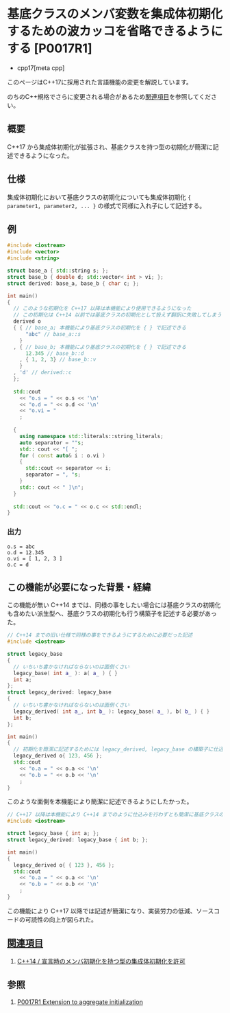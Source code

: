 # 基底クラスのメンバ変数を集成体初期化するための波カッコを省略できるようにする [P0017R1]

* cpp17[meta cpp]

<!-- start lang caution -->

このページはC++17に採用された言語機能の変更を解説しています。

のちのC++規格でさらに変更される場合があるため[関連項目](#relative_page)を参照してください。

<!-- last lang caution -->

## 概要

C++17 から集成体初期化が拡張され、基底クラスを持つ型の初期化が簡潔に記述できるようになった。

## 仕様

集成体初期化において基底クラスの初期化についても集成体初期化 `{ parameter1, parameter2, ... }` の様式で同様に入れ子にして記述する。

## 例
```cpp example
#include <iostream>
#include <vector>
#include <string>

struct base_a { std::string s; };
struct base_b { double d; std::vector< int > vi; };
struct derived: base_a, base_b { char c; };

int main()
{
  // このような初期化を C++17 以降は本機能により使用できるようになった
  // この初期化は C++14 以前では基底クラスの初期化として扱えず翻訳に失敗してしまう
  derived o
  { { // base_a; 本機能により基底クラスの初期化を { } で記述できる
      "abc" // base_a::s
    }
  , { // base_b; 本機能により基底クラスの初期化を { } で記述できる
      12.345 // base_b::d
    , { 1, 2, 3} // base_b::v
    }
  , 'd' // derived::c
  };
  
  std::cout 
    << "o.s = " << o.s << '\n'
    << "o.d = " << o.d << '\n'
    << "o.vi = "
    ;
  
  {
    using namespace std::literals::string_literals;
    auto separator = ""s;
    std:: cout << "[ ";
    for ( const auto& i : o.vi )
    {
      std::cout << separator << i;
      separator = ", "s;
    }
    std:: cout << " ]\n";
  }
  
  std::cout << "o.c = " << o.c << std::endl;
}
```

### 出力
```
o.s = abc
o.d = 12.345
o.vi = [ 1, 2, 3 ]
o.c = d
```

## この機能が必要になった背景・経緯
この機能が無い C++14 までは、同様の事をしたい場合には基底クラスの初期化も含めたい派生型へ、基底クラスの初期化も行う構築子を記述する必要があった。

```cpp example
// C++14 までの旧い仕様で同様の事をできるようにするために必要だった記述
#include <iostream>

struct legacy_base
{
  // いちいち書かなければならないのは面倒くさい
  legacy_base( int a_ ): a( a_ ) { }
  int a;
};
struct legacy_derived: legacy_base
{
  // いちいち書かなければならないのは面倒くさい
  legacy_derived( int a_, int b_ ): legacy_base( a_ ), b( b_ ) { }
  int b;
};

int main()
{
  // 初期化を簡潔に記述するためには legacy_derived, legacy_base の構築子に仕込みが必要だった
  legacy_derived o{ 123, 456 };
  std::cout
    << "o.a = " << o.a << '\n'
    << "o.b = " << o.b << '\n'
    ;
}
```

このような面倒を本機能により簡潔に記述できるようにしたかった。

```cpp example
// C++17 以降は本機能により C++14 までのように仕込みを行わずとも簡潔に基底クラスの初期化を記述できるようになった
#include <iostream>

struct legacy_base { int a; };
struct legacy_derived: legacy_base { int b; };

int main()
{
  legacy_derived o{ { 123 }, 456 };
  std::cout
    << "o.a = " << o.a << '\n'
    << "o.b = " << o.b << '\n'
    ;
}
```

この機能により C++17 以降では記述が簡潔になり、実装労力の低減、ソースコードの可読性の向上が図られた。

## <a id="relative-page" href="#relative-page">関連項目</a>

1. [C++14 / 宣言時のメンバ初期化を持つ型の集成体初期化を許可](../cpp14/brace_elision_in_array_temporary_initialization.md)


## 参照

1. [P0017R1 Extension to aggregate initialization](http://www.open-std.org/jtc1/sc22/wg21/docs/papers/2015/p0017r1.html)